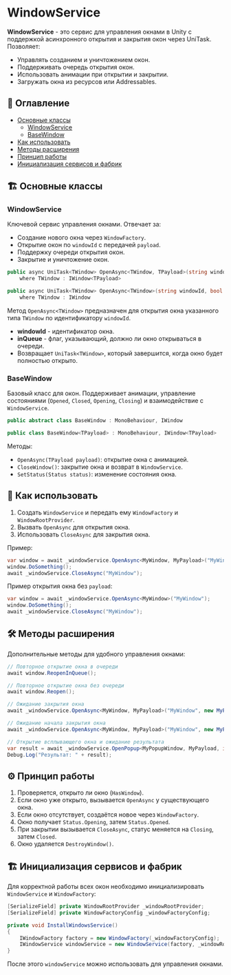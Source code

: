 # WindowService

**WindowService** - это сервис для управления окнами в Unity с поддержкой асинхронного открытия и закрытия окон через UniTask. Позволяет:

- Управлять созданием и уничтожением окон.
- Поддерживать очередь открытия окон.
- Использовать анимации при открытии и закрытии.
- Загружать окна из ресурсов или Addressables.

## 📌 Оглавление
- [Основные классы](#-основные-классы)
  - [WindowService](#-windowservice)
  - [BaseWindow](#-basewindow)
- [Как использовать](#-как-использовать)
- [Методы расширения](#-методы-расширения)
- [Принцип работы](#-принцип-работы)
- [Инициализация сервисов и фабрик](#-инициализация-сервисов-и-фабрик)

## 🏗 Основные классы

### WindowService

Ключевой сервис управления окнами. Отвечает за:

- Создание нового окна через `WindowFactory`.
- Открытие окон по `windowId` с передачей `payload`.
- Поддержку очереди открытия окон.
- Закрытие и уничтожение окон.

```csharp
public async UniTask<TWindow> OpenAsync<TWindow, TPayload>(string windowId, TPayload payload = default, bool inQueue = false)
    where TWindow : IWindow<TPayload>

public async UniTask<TWindow> OpenAsync<TWindow>(string windowId, bool inQueue = false)
    where TWindow : IWindow
```

Метод `OpenAsync<TWindow>` предназначен для открытия окна указанного типа `TWindow` по идентификатору `windowId`.

- **windowId** - идентификатор окна.
- **inQueue** - флаг, указывающий, должно ли окно открываться в очереди.
- Возвращает `UniTask<TWindow>`, который завершится, когда окно будет полностью открыто.

### BaseWindow

Базовый класс для окон. Поддерживает анимации, управление состояниями (`Opened`, `Closed`, `Opening`, `Closing`) и взаимодействие с `WindowService`.

```csharp
public abstract class BaseWindow : MonoBehaviour, IWindow
```

```csharp
public class BaseWindow<TPayload> : MonoBehaviour, IWindow<TPayload>
```

Методы:

- `OpenAsync(TPayload payload)`: открытие окна с анимацией.
- `CloseWindow()`: закрытие окна и возврат в `WindowService`.
- `SetStatus(Status status)`: изменение состояния окна.


## 🚀 Как использовать

1. Создать `WindowService` и передать ему `WindowFactory` и `WindowRootProvider`.
2. Вызвать `OpenAsync` для открытия окна.
3. Использовать `CloseAsync` для закрытия окна.

Пример:

```csharp
var window = await _windowService.OpenAsync<MyWindow, MyPayload>("MyWindow", new MyPayload());
window.DoSomething();
await _windowService.CloseAsync("MyWindow");
```

Пример открытия окна без `payload`:

```csharp
var window = await _windowService.OpenAsync<MyWindow>("MyWindow");
window.DoSomething();
await _windowService.CloseAsync("MyWindow");
```

## 🛠 Методы расширения

Дополнительные методы для удобного управления окнами:

```csharp
// Повторное открытие окна в очереди
await window.ReopenInQueue();

// Повторное открытие окна без очереди
await window.Reopen();

// Ожидание закрытия окна
await _windowService.OpenAsync<MyWindow, MyPayload>("MyWindow", new MyPayload()).AndWaitClose();

// Ожидание начала закрытия окна
await _windowService.OpenAsync<MyWindow, MyPayload>("MyWindow", new MyPayload()).AndWaitClosing();

// Открытие всплывающего окна и ожидание результата
var result = await _windowService.OpenPopup<MyPopupWindow, MyPayload, int>("PopupWindow", new MyPayload());
Debug.Log("Результат: " + result);
```

## ⚙️ Принцип работы

1. Проверяется, открыто ли окно (`HasWindow`).
2. Если окно уже открыто, вызывается `OpenAsync` у существующего окна.
3. Если окно отсутствует, создаётся новое через `WindowFactory`.
4. Окно получает `Status.Opening`, затем `Status.Opened`.
5. При закрытии вызывается `CloseAsync`, статус меняется на `Closing`, затем `Closed`.
6. Окно удаляется `DestroyWindow()`.

## 🏗 Инициализация сервисов и фабрик

Для корректной работы всех окон необходимо инициализировать `WindowService` и `WindowFactory`:

```csharp
[SerializeField] private WindowRootProvider _windowRootProvider;
[SerializeField] private WindowFactoryConfig _windowFactoryConfig;

private void InstallWindowsService()
{
    IWindowFactory factory = new WindowFactory(_windowFactoryConfig);
    IWindowService windowService = new WindowService(factory, _windowRootProvider);
}
```

После этого `windowService` можно использовать для управления окнами.